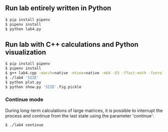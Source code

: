 ## Run lab entirely written in Python
```sh
$ pip install pipenv
$ pipenv install
$ python lab4.py
```

## Run lab with C++ calculations and Python visualization
```sh
$ pip install pipenv
$ pipenv install
$ g++ lab4.cpp -march=native -mtune=native -m64 -O3 -ffast-math -funroll-loops -o lab4 
$ ./lab4 'SIZE'  
$ python plot.py
$ python show.py 'SIZE'.fig.pickle 
```

### Continue mode
During long-term calculations of large matrices, it is possible to interrupt the process
and continue from the last state using the parameter 'continue':
```sh
$ ./lab4 continue
```
